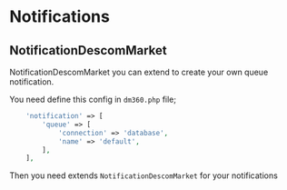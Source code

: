 # Notifications

## NotificationDescomMarket

NotificationDescomMarket you can extend to create your own queue notification.

You need define this config in `dm360.php` file;

```php
    'notification' => [
        'queue' => [
            'connection' => 'database',
            'name' => 'default',
        ],
    ],
```

Then you need extends `NotificationDescomMarket` for your notifications
